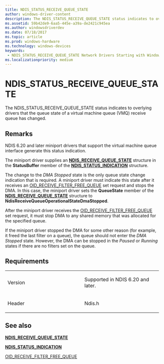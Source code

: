 ```yaml
---
title: NDIS_STATUS_RECEIVE_QUEUE_STATE
author: windows-driver-content
description: The NDIS_STATUS_RECEIVE_QUEUE_STATE status indicates to overlying drivers that the queue state of a virtual machine queue (VMQ) receive queue has changed.
ms.assetid: 59b42de9-6aa5-445e-a39a-de2421c945ea
ms.author: windowsdriverdev 
ms.date: 07/18/2017 
ms.topic: article 
ms.prod: windows-hardware 
ms.technology: windows-devices 
keywords:
 - NDIS_STATUS_RECEIVE_QUEUE_STATE Network Drivers Starting with Windows Vista
ms.localizationpriority: medium
---
```


# NDIS\_STATUS\_RECEIVE\_QUEUE\_STATE


The NDIS\_STATUS\_RECEIVE\_QUEUE\_STATE status indicates to overlying drivers that the queue state of a virtual machine queue (VMQ) receive queue has changed.

Remarks
-------

NDIS 6.20 and later miniport drivers that support the virtual machine queue interface generate this status indication.

The miniport driver supplies an [**NDIS\_RECEIVE\_QUEUE\_STATE**](https://msdn.microsoft.com/library/windows/hardware/ff567214) structure in the **StatusBuffer** member of the [**NDIS\_STATUS\_INDICATION**](https://msdn.microsoft.com/library/windows/hardware/ff567373) structure.

The change to the *DMA Stopped* state is the only queue state change indication that is required. A miniport driver must indicate this state after it receives an [OID\_RECEIVE\_FILTER\_FREE\_QUEUE](https://msdn.microsoft.com/library/windows/hardware/ff569789) set request and stops the DMA. In this case, the miniport driver sets the **QueueState** member of the [**NDIS\_RECEIVE\_QUEUE\_STATE**](https://msdn.microsoft.com/library/windows/hardware/ff567214) structure to **NdisReceiveQueueOperationalStateDmaStopped**.

After the miniport driver receives the [OID\_RECEIVE\_FILTER\_FREE\_QUEUE](https://msdn.microsoft.com/library/windows/hardware/ff569789) set request, it must stop DMA to any shared memory that was allocated for the specified queue.

If the miniport driver stopped the DMA for some other reason (for example, it freed the last filter on a queue), the queue should not enter the *DMA Stopped* state. However, the DMA can be stopped in the *Paused* or *Running* states if there are no filters set on the queue.

Requirements
------------

<table>
<colgroup>
<col width="50%" />
<col width="50%" />
</colgroup>
<tbody>
<tr class="odd">
<td><p>Version</p></td>
<td><p>Supported in NDIS 6.20 and later.</p></td>
</tr>
<tr class="even">
<td><p>Header</p></td>
<td>Ndis.h</td>
</tr>
</tbody>
</table>

## See also


[**NDIS\_RECEIVE\_QUEUE\_STATE**](https://msdn.microsoft.com/library/windows/hardware/ff567214)

[**NDIS\_STATUS\_INDICATION**](https://msdn.microsoft.com/library/windows/hardware/ff567373)

[OID\_RECEIVE\_FILTER\_FREE\_QUEUE](https://msdn.microsoft.com/library/windows/hardware/ff569789)

 

 




